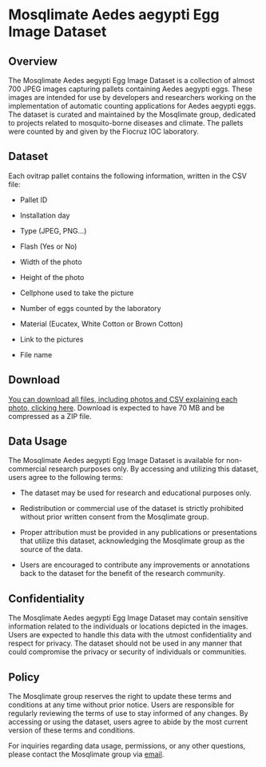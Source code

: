 # Mosqlimate Aedes aegypti Egg Image Dataset

## Overview
The Mosqlimate Aedes aegypti Egg Image Dataset is a collection of almost 700 JPEG images capturing pallets containing Aedes aegypti eggs. These images are intended for use by developers and researchers working on the implementation of automatic counting applications for Aedes aegypti eggs. The dataset is curated and maintained by the Mosqlimate group, dedicated to projects related to mosquito-borne diseases and climate. The pallets were counted by and given by the Fiocruz IOC laboratory.

## Dataset

Each ovitrap pallet contains the following information, written in the CSV file:

- Pallet ID
 
- Installation day
 
- Type (JPEG, PNG…)
 
- Flash (Yes or No)
 
- Width of the photo
 
- Height of the photo
 
- Cellphone used to take the picture
 
- Number of eggs counted by the laboratory 
 
- Material (Eucatex, White Cotton or Brown Cotton)
 
- Link to the pictures
 
- File name 

## Download

[You can download all files, including photos and CSV explaining each photo, clicking here](https://api.mosqlimate.org/datastore/aedes-img-dataset/). Download is expected to have 70 MB and be compressed as a ZIP file.

## Data Usage
The Mosqlimate Aedes aegypti Egg Image Dataset is available for non-commercial research purposes only. By accessing and utilizing this dataset, users agree to the following terms:

- The dataset may be used for research and educational purposes only.

- Redistribution or commercial use of the dataset is strictly prohibited without prior written consent from the Mosqlimate group.

- Proper attribution must be provided in any publications or presentations that utilize this dataset, acknowledging the Mosqlimate group as the source of the data.

- Users are encouraged to contribute any improvements or annotations back to the dataset for the benefit of the research community.

## Confidentiality
The Mosqlimate Aedes aegypti Egg Image Dataset may contain sensitive information related to the individuals or locations depicted in the images. Users are expected to handle this data with the utmost confidentiality and respect for privacy. The dataset should not be used in any manner that could compromise the privacy or security of individuals or communities.

## Policy
The Mosqlimate group reserves the right to update these terms and conditions at any time without prior notice. Users are responsible for regularly reviewing the terms of use to stay informed of any changes. By accessing or using the dataset, users agree to abide by the most current version of these terms and conditions.

For inquiries regarding data usage, permissions, or any other questions, please contact the Mosqlimate group via [email](mailto:flavio.codeco.coelho@fgv.br).


